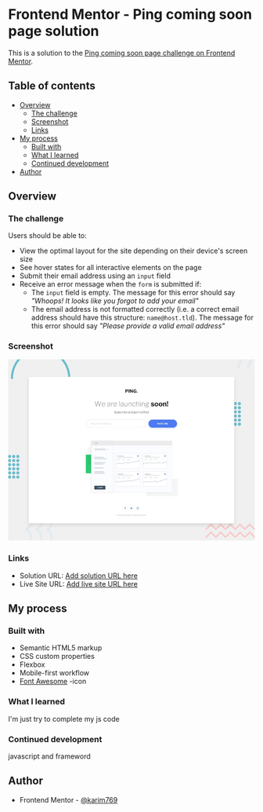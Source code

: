 # Frontend Mentor - Ping coming soon page solution

This is a solution to the [Ping coming soon page challenge on Frontend Mentor](https://www.frontendmentor.io/challenges/ping-single-column-coming-soon-page-5cadd051fec04111f7b848da). 

## Table of contents

- [Overview](#overview)
  - [The challenge](#the-challenge)
  - [Screenshot](#screenshot)
  - [Links](#links)
- [My process](#my-process)
  - [Built with](#built-with)
  - [What I learned](#what-i-learned)
  - [Continued development](#continued-development)
- [Author](#author)


## Overview

### The challenge

Users should be able to:

- View the optimal layout for the site depending on their device's screen size
- See hover states for all interactive elements on the page
- Submit their email address using an `input` field
- Receive an error message when the `form` is submitted if:
	- The `input` field is empty. The message for this error should say *"Whoops! It looks like you forgot to add your email"*
	- The email address is not formatted correctly (i.e. a correct email address should have this structure: `name@host.tld`). The message for this error should say *"Please provide a valid email address"*

### Screenshot

![](./design/desktop-preview.jpg)


### Links

- Solution URL: [Add solution URL here](https://www.frontendmentor.io/solutions/ping-coming-soon-page-yRP5KxgPW5)
- Live Site URL: [Add live site URL here](https://karim769.github.io/ping-coming-soon-page/)

## My process

### Built with

- Semantic HTML5 markup
- CSS custom properties
- Flexbox
- Mobile-first workflow
- [Font Awesome](https://fontawesome.com) -icon


### What I learned

I'm just try to complete my js code

### Continued development

javascript and frameword





## Author

- Frontend Mentor - [@karim769](https://www.frontendmentor.io/profile/karim769)
